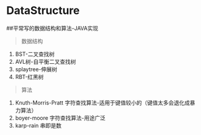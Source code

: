 # DataStructure
##平常写的数据结构和算法-JAVA实现
> 数据结构

1. BST-二叉查找树
2. AVL树-自平衡二叉查找树
3. splaytree-伸展树
4. RBT-红黑树

>算法

1. Knuth-Morris-Pratt 字符查找算法-适用于键值较小的（键值太多会退化成暴力算法）
2. boyer-moore 字符查找算法-用途广泛
3. karp-rain 串即是数
